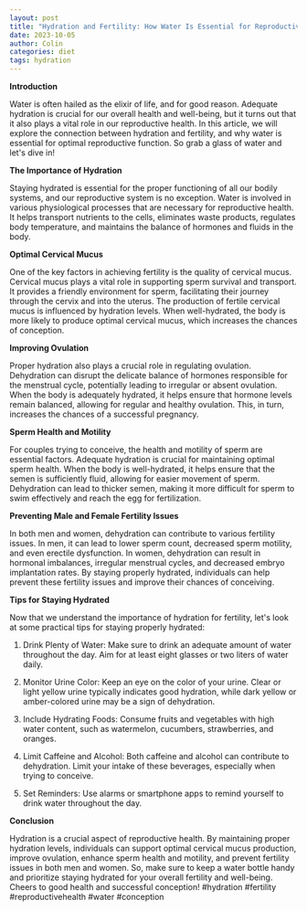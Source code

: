 ```yaml
---
layout: post
title: "Hydration and Fertility: How Water Is Essential for Reproductive Health"
date: 2023-10-05
author: Colin
categories: diet
tags: hydration
---
```


**Introduction**

Water is often hailed as the elixir of life, and for good reason. Adequate hydration is crucial for our overall health and well-being, but it turns out that it also plays a vital role in our reproductive health. In this article, we will explore the connection between hydration and fertility, and why water is essential for optimal reproductive function. So grab a glass of water and let's dive in!

**The Importance of Hydration**

Staying hydrated is essential for the proper functioning of all our bodily systems, and our reproductive system is no exception. Water is involved in various physiological processes that are necessary for reproductive health. It helps transport nutrients to the cells, eliminates waste products, regulates body temperature, and maintains the balance of hormones and fluids in the body.

**Optimal Cervical Mucus**

One of the key factors in achieving fertility is the quality of cervical mucus. Cervical mucus plays a vital role in supporting sperm survival and transport. It provides a friendly environment for sperm, facilitating their journey through the cervix and into the uterus. The production of fertile cervical mucus is influenced by hydration levels. When well-hydrated, the body is more likely to produce optimal cervical mucus, which increases the chances of conception.

**Improving Ovulation**

Proper hydration also plays a crucial role in regulating ovulation. Dehydration can disrupt the delicate balance of hormones responsible for the menstrual cycle, potentially leading to irregular or absent ovulation. When the body is adequately hydrated, it helps ensure that hormone levels remain balanced, allowing for regular and healthy ovulation. This, in turn, increases the chances of a successful pregnancy.

**Sperm Health and Motility**

For couples trying to conceive, the health and motility of sperm are essential factors. Adequate hydration is crucial for maintaining optimal sperm health. When the body is well-hydrated, it helps ensure that the semen is sufficiently fluid, allowing for easier movement of sperm. Dehydration can lead to thicker semen, making it more difficult for sperm to swim effectively and reach the egg for fertilization.

**Preventing Male and Female Fertility Issues**

In both men and women, dehydration can contribute to various fertility issues. In men, it can lead to lower sperm count, decreased sperm motility, and even erectile dysfunction. In women, dehydration can result in hormonal imbalances, irregular menstrual cycles, and decreased embryo implantation rates. By staying properly hydrated, individuals can help prevent these fertility issues and improve their chances of conceiving.

**Tips for Staying Hydrated**

Now that we understand the importance of hydration for fertility, let's look at some practical tips for staying properly hydrated:

1. Drink Plenty of Water: Make sure to drink an adequate amount of water throughout the day. Aim for at least eight glasses or two liters of water daily.

2. Monitor Urine Color: Keep an eye on the color of your urine. Clear or light yellow urine typically indicates good hydration, while dark yellow or amber-colored urine may be a sign of dehydration.

3. Include Hydrating Foods: Consume fruits and vegetables with high water content, such as watermelon, cucumbers, strawberries, and oranges.

4. Limit Caffeine and Alcohol: Both caffeine and alcohol can contribute to dehydration. Limit your intake of these beverages, especially when trying to conceive.

5. Set Reminders: Use alarms or smartphone apps to remind yourself to drink water throughout the day.

**Conclusion**

Hydration is a crucial aspect of reproductive health. By maintaining proper hydration levels, individuals can support optimal cervical mucus production, improve ovulation, enhance sperm health and motility, and prevent fertility issues in both men and women. So, make sure to keep a water bottle handy and prioritize staying hydrated for your overall fertility and well-being. Cheers to good health and successful conception! #hydration #fertility #reproductivehealth #water #conception